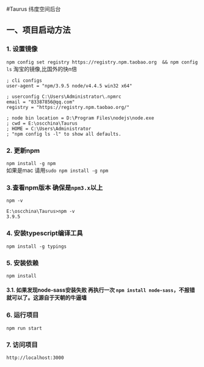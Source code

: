 #Taurus
纬度空间后台

## 一、项目启动方法
### 1. 设置镜像
`npm config set registry https://registry.npm.taobao.org  && npm config ls`  淘宝的镜像,比国外的快n倍

```
; cli configs
user-agent = "npm/3.9.5 node/v4.4.5 win32 x64"

; userconfig C:\Users\Administrator\.npmrc
email = "83387856@qq.com"
registry = "https://registry.npm.taobao.org/"

; node bin location = D:\Program Files\nodejs\node.exe
; cwd = E:\oscchina\Taurus
; HOME = C:\Users\Administrator
; "npm config ls -l" to show all defaults.

```

### 2. 更新npm
`npm install -g npm`   
如果是mac   请用`sudo npm install -g npm`

### 3.查看npm版本 确保是`npm3.x`以上
`npm -v`

```
E:\oscchina\Taurus>npm -v
3.9.5
```

### 4. 安装typescript编译工具
`npm install -g typings`
### 5.  安装依赖
`npm install`
#### 3.1. 如果发现node-sass安装失败 再执行一次 `npm install node-sass`，不报错就可以了。这源自于天朝的牛逼墙
### 6. 运行项目
`npm run start`
### 7. 访问项目
`http://localhost:3000`
